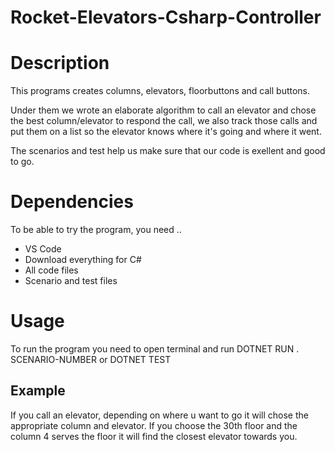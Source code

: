 # Rocket-Elevators-Csharp-Controller

# Description
This programs creates columns, elevators, floorbuttons and call buttons.

Under them we wrote an elaborate algorithm to call an elevator and chose the best column/elevator to respond the call, we also track those calls and put them on a list so the elevator knows where it's going and where it went.

The scenarios and test help us make sure that our code is exellent and good to go.

# Dependencies

To be able to try the program, you need ..

- VS Code
- Download everything for C#
- All code files
- Scenario and test files


# Usage

To run the program you need to open terminal and run DOTNET RUN . SCENARIO-NUMBER or DOTNET TEST 

## Example

If you call an elevator, depending on where u want to go it will chose the appropriate column and elevator.
If you choose the 30th floor and the column 4 serves the floor it will find the closest elevator towards you.
